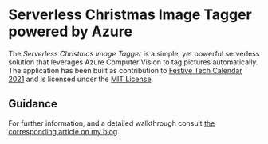 # Serverless Christmas Image Tagger powered by Azure

The *Serverless Christmas Image Tagger* is a simple, yet powerful serverless solution that leverages Azure Computer Vision to tag pictures automatically. The application has been built as contribution to [Festive Tech Calendar 2021](https://festivetechcalendar.com/) and is licensed under the [MIT License](./LICENSE).

## Guidance

For further information, and a detailed walkthrough consult [the corresponding article on my blog](https://thorsten-hans.com/serverless-image-tagging-with-azure-computer-vision/).
